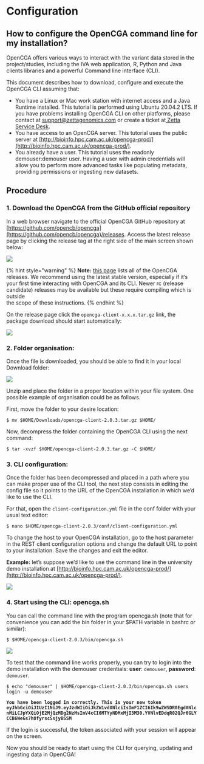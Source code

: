 # Configuration

## **How to configure the OpenCGA command line for my installation?**

OpenCGA offers various ways to interact with the variant data stored in the project/studies, including the IVA web application, R, Python and Java clients libraries and a powerful Command line interface \(CLI\).

This document describes how to download, configure and execute the OpenCGA CLI assuming that:

* You have a Linux or Mac work station with internet access and a Java Runtime installed. This tutorial is performed using Ubuntu 20.04.2 LTS. If you have problems installing OpenCGA CLI on other platforms, please contact at support@zettagenomics.com  or create a ticket at[ Zetta Service Desk](https://zettagenomics.atlassian.net/servicedesk/customer/portal/1).
* You have access to an OpenCGA server. This tutorial uses the public server at [http://bioinfo.hpc.cam.ac.uk/opencga-prod/](http://bioinfo.hpc.cam.ac.uk/opencga-prod/). 
* You already have a user. This tutorial uses the readonly demouser:demouser user. Having a user with admin credentials will allow you to perform more advanced tasks like populating metadata, providing permissions or ingesting new datasets.

## **Procedure**

### **1. Download the OpenCGA from the GitHub official repository**

In a web browser navigate to the official OpenCGA GitHub repository at [https://github.com/opencb/opencga](https://github.com/opencb/opencga)/releases. Access the latest release page  by clicking  the release tag at the right side of the main screen shown below:

![](https://lh5.googleusercontent.com/DgRb-6_zQTOYsc081hZgS2LHiIvTcemEo7sm51dKgzSfc9R9iPE1VIV74G5h40EOTvexCb244sGHK2cOy8y7KeugPCMUmigpUZc0xFAGJSC1mQJmvJ33gyHJEtVy3iy4z1LJwl34)

{% hint style="warning" %}
**Note:** [this page](https://github.com/opencb/opencga/releases) lists all of the OpenCGA releases. We recommend using the latest stable version, especially if it’s your first time interacting with OpenCGA and its CLI. Newer rc \(release candidate\) releases may be available but these require compiling which is outside   
the scope of these instructions. 
{% endhint %}

On the release page click the `opencga-client-x.x.x.tar.gz` link, the package download should start automatically:

![](https://lh4.googleusercontent.com/acxlbLZ2ois1d8Y4KtHXXEQAgEr6HJwzKqhgsoWpyZJcsWS7dprN1sCaOedTzMLm15gn_-rZ2FSrC-T_B8reO7PDpyKJnbH6FZRvkRrjlUrteknfyBAZ7rojSi9NnfdI0xi9rXVS)

### **2. Folder organisation:**

Once the file is downloaded, you should be able to find it in your local Download folder:

![](https://lh3.googleusercontent.com/okpuqX7QUSL1SKVq41rewSZvSb_Wta4HMMUEHENgRGbSSLmwAcZ1ryewc5ybYUrp0FqQxfxD63hX-0G4oMLepzseq4UnmzuYk4m6fEVGO6I4IDV41ju2gtgZs4yFBN7H1cLHMQMb)

Unzip and place the folder in a proper location within your file system.  One possible example of organisation could be as follows.

First, move the folder to your desire location: 

```text
$ mv $HOME/Downloads/opencga-client-2.0.3.tar.gz $HOME/
```

Now, decompress the folder containing the OpenCGA CLI using the next command:

```text
$ tar -xvzf $HOME/opencga-client-2.0.3.tar.gz -C $HOME/
```

### **3. CLI configuration:**

Once the folder has been decompressed and placed in a path where you can make proper use of the CLI tool, the next step consists in editing the config file so it points to the URL of the OpenCGA installation in which we’d like to use the CLI.

For that, open the `client-configuration.yml` file in the conf folder with your usual text editor:

```text
$ nano $HOME/opencga-client-2.0.3/conf/client-configuration.yml 
```

To change the host to your OpenCGA installation, go to the host parameter in the REST client configuration options and change the default URL to point to your installation. Save the changes and exit the editor.

**Example:** let’s suppose we’d like to use the command line in the university demo installation at [http://bioinfo.hpc.cam.ac.uk/opencga-prod/](http://bioinfo.hpc.cam.ac.uk/opencga-prod/). 

![](https://lh3.googleusercontent.com/dwB8DODonXFkljYgMGB3GX2eX8_IZvTXtNWW3A7NjVQWqId8k7JEEIBVYIGHf4S-yIXRFXdFcMRbLTYlkbzZrskBi3IL78hOW-iFLl3tl2HszH0OnQ9FuijjVKxcl5lRmevZcdBC)

### **4. Start using the CLI: opencga.sh**

You can call the command line with the program opencga.sh \(note that for convenience you can add the bin folder in your $PATH variable in bashrc or similar\):

```text
$ $HOME/opencga-client-2.0.3/bin/opencga.sh 
```

![](https://lh5.googleusercontent.com/L4361kOA0KHSBgZrtW1N2__YHXwb-0TlQU8Nutiada2UqeNHlthyaFWbBs1nN_vfn03gpIHgIHjpUUT3RkrPG37P3YCemn2_58bGujobiMeq_sH23yX5k792Kx7LY3mAuVLrnZiz)

To test that the command line works properly, you can try to login into the demo installation with the demouser credentials: **user**: `demouser`, **password**: `demouser`.

```text
$ echo "demouser" | $HOME/opencga-client-2.0.3/bin/opencga.sh users login -u demouser 
```

**`You have been logged in correctly. This is your new token eyJhbGciOiJIUzI1NiJ9.eyJzdWIiOiJkZW1vdXNlciIsImF1ZCI6Ik9wZW5DR0EgdXNlcnMiLCJpYXQiOjE2MjQzMDg2NzMsImV4cCI6MTYyNDMxMjI3M30.YVNlvEDdqR02QJr6GLYCCB6WeGs7h8fyrscSsjyBSSM`**

If the login is successful, the token associated with your session will appear on the screen. 

Now you should be ready to start using the CLI for querying, updating and ingesting data in OpenCGA!

